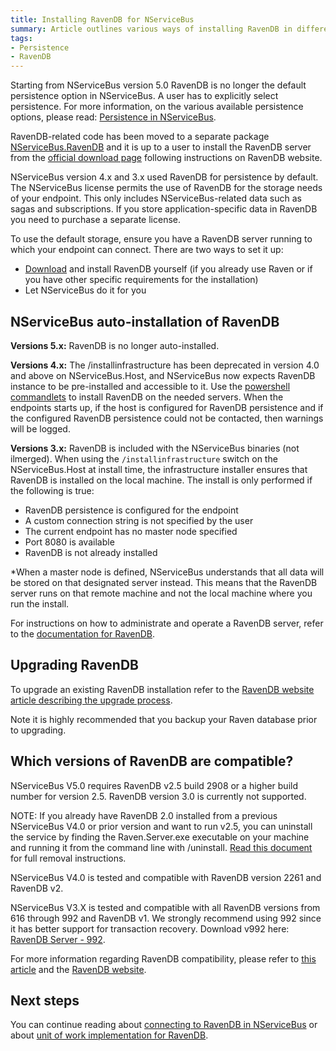 ```yaml
---
title: Installing RavenDB for NServiceBus
summary: Article outlines various ways of installing RavenDB in different versions of NServiceBus. As of version 5 it is mostly obsolete due to the fact that RavenDB is no longer part of the core.
tags:
- Persistence
- RavenDB
---
```


Starting from NServiceBus version 5.0 RavenDB is no longer the default persistence option in NServiceBus. A user has to explicitly select persistence. For more information, on the various available persistence options, please read: [Persistence in NServiceBus](persistence-in-nservicebus.md).

RavenDB-related code has been moved to a separate package [NServiceBus.RavenDB](https://www.nuget.org/packages/NServiceBus.RavenDB) and it is up to a user to install the RavenDB server from the [official download page](http://ravendb.net/download) following instructions on RavenDB website.

NServiceBus version 4.x and 3.x used RavenDB for persistence by default. The NServiceBus license permits the use of RavenDB for the storage needs of your endpoint. This only includes NServiceBus-related data such as sagas and subscriptions. If you store application-specific data in RavenDB you need to purchase a separate license.

To use the default storage, ensure you have a RavenDB server running to which your endpoint can connect. There are two ways to set it up:

-   [Download](http://ravendb.net/download) and install RavenDB yourself (if you already use Raven or if you have other specific requirements for the installation)
-   Let NServiceBus do it for you

## NServiceBus auto-installation of RavenDB

**Versions 5.x:** RavenDB is no longer auto-installed.

**Versions 4.x:** The /installinfrastructure has been deprecated in version 4.0 and above on NServiceBus.Host, and NServiceBus now expects RavenDB instance to be pre-installed and accessible to it. Use the [powershell commandlets](managing-nservicebus-using-powershell.md) to install RavenDB on the needed servers. When the endpoints starts up, if the host is configured for RavenDB persistence and if the configured RavenDB persistence could not be contacted, then warnings will be logged.

**Versions 3.x:** RavenDB is included with the NServiceBus binaries (not ilmerged). When using the `/installinfrastructure` switch on the NServiceBus.Host at install time, the infrastructure installer ensures that RavenDB is installed on the local machine. The install is only performed if the following is true:

-   RavenDB persistence is configured for the endpoint
-   A custom connection string is not specified by the user
-   The current endpoint has no master node specified
-   Port 8080 is available
-   RavenDB is not already installed

\*When a master node is defined, NServiceBus understands that all data will be stored on that designated server  instead. This means that the RavenDB server runs on that remote machine and not the local machine where you run the install.

For instructions on how to administrate and operate a RavenDB server, refer to the [documentation for RavenDB](http://ravendb.net/docs/article-page/2.5/csharp/server/administration).

## Upgrading RavenDB

To upgrade an existing RavenDB installation refer to the [RavenDB website article describing the upgrade process](http://ravendb.net/docs/article-page/2.0/csharp/server/administration/upgrade).

Note it is highly recommended that you backup your Raven database prior to upgrading.

## Which versions of RavenDB are compatible?

NServiceBus V5.0 requires RavenDB v2.5 build 2908 or a higher build number for version 2.5. RavenDB version 3.0 is currently not supported.  

NOTE: If you already have RavenDB 2.0 installed from a previous NServiceBus V4.0 or prior version and want to run v2.5, you can uninstall the service by finding the Raven.Server.exe executable on your machine and running it from the command line with /uninstall. [Read this document](using-ravendb-uninstalling-v4.md) for full removal instructions.

NServiceBus V4.0 is tested and compatible with RavenDB version 2261 and RavenDB v2.

NServiceBus V3.X is tested and compatible with all RavenDB versions from 616 through 992 and RavenDB v1. We strongly recommend using 992 since it has better support for transaction recovery. Download v992 here: [RavenDB Server - 992](http://hibernatingrhinos.com/builds/ravendb-stable-v1.0/992).

For more information regarding RavenDB compatibility, please refer to [this article](ravendb/version-compatibility.md) and the [RavenDB website](http://ravendb.net/docs/article-page/2.0/csharp/client-api/backward-compatibility).

## Next steps

You can continue reading about [connecting to RavenDB in NServiceBus](using-ravendb-in-nservicebus-connecting.md) or about [unit of work implementation for RavenDB](unit-of-work-implementation-for-ravendb.md).

